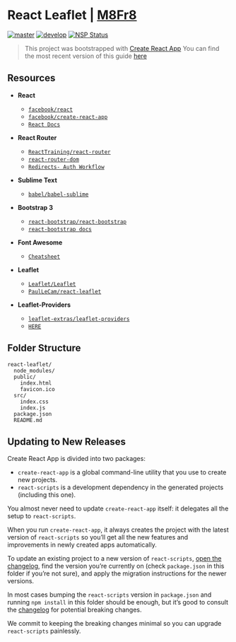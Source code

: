 
# React Leaflet | [**M8Fr8**](https://patevs.github.io/react-leaflet/ "M8Fr8 Homepage")

[![master](https://travis-ci.org/patevs/react-leaflet.svg?branch=master)](https://travis-ci.org/patevs/react-leaflet)
[![develop](https://travis-ci.org/patevs/react-leaflet.svg?branch=develop)](https://travis-ci.org/patevs/react-leaflet)
[![NSP Status](https://nodesecurity.io/orgs/patevs/projects/96a8f03d-3546-41f1-888b-029edace9b8c/badge)](https://nodesecurity.io/orgs/patevs/projects/96a8f03d-3546-41f1-888b-029edace9b8c)

  > This project was bootstrapped with [Create React App](https://github.com/facebookincubator/create-react-app)
  > You can find the most recent version of this guide [here](https://github.com/facebookincubator/create-react-app/blob/master/packages/react-scripts/template/README.md)

## Resources

 * **React**
    * [`facebook/react`](https://github.com/facebook/react "React")
    * [`facebook/create-react-app`](https://github.com/facebook/create-react-app "create-react-app")
    * [`React Docs`](https://reactjs.org/docs/hello-world.html "docs")
 
 * **React Router**
     * [`ReactTraining/react-router`](https://github.com/ReactTraining/react-router "react-router")
     * [`react-router-dom`](https://www.npmjs.com/package/react-router-dom "npm")
     * [`Redirects- Auth Workflow`](https://reacttraining.com/react-router/web/example/auth-workflow "React Router")

 * **Sublime Text**
    * [`babel/babel-sublime`](https://github.com/babel/babel-sublime)

 * **Bootstrap 3**
    * [`react-bootstrap/react-bootstrap`](https://github.com/react-bootstrap/react-bootstrap)
    * [`react-bootstrap docs`](https://react-bootstrap.github.io/getting-started/introduction/)
 
 * **Font Awesome**
    * [`Cheatsheet`](https://fontawesome.com/cheatsheet)  
 
 * **Leaflet**
    * [`Leaflet/Leaflet`](https://github.com/Leaflet/Leaflet)
    * [`PaulLeCam/react-leaflet`](https://github.com/PaulLeCam/react-leaflet)

 * **Leaflet-Providers**
    * [`leaflet-extras/leaflet-providers`](https://github.com/leaflet-extras/leaflet-providers)
    * [`HERE`](https://developer.here.com/documentation/maps/topics/quick-start.html)

## Folder Structure

```
react-leaflet/
  node_modules/
  public/
    index.html
    favicon.ico
  src/
    index.css
    index.js
  package.json
  README.md
```

## Updating to New Releases

Create React App is divided into two packages:

* `create-react-app` is a global command-line utility that you use to create new projects.
* `react-scripts` is a development dependency in the generated projects (including this one).

You almost never need to update `create-react-app` itself: it delegates all the setup to `react-scripts`.

When you run `create-react-app`, it always creates the project with the latest version of `react-scripts` so you’ll get all the new features and improvements in newly created apps automatically.

To update an existing project to a new version of `react-scripts`, [open the changelog](https://github.com/facebookincubator/create-react-app/blob/master/CHANGELOG.md), find the version you’re currently on (check `package.json` in this folder if you’re not sure), and apply the migration instructions for the newer versions.

In most cases bumping the `react-scripts` version in `package.json` and running `npm install` in this folder should be enough, but it’s good to consult the [changelog](https://github.com/facebookincubator/create-react-app/blob/master/CHANGELOG.md) for potential breaking changes.

We commit to keeping the breaking changes minimal so you can upgrade `react-scripts` painlessly.

<br />
<br />
